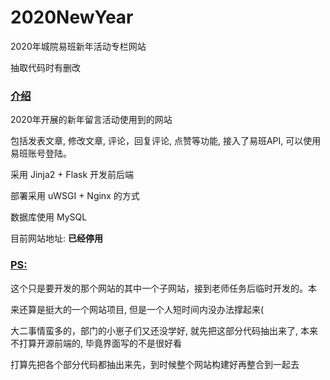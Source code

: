 # 2020NewYear
 2020年城院易班新年活动专栏网站

抽取代码时有删改

### [介绍](#介绍)

2020年开展的新年留言活动使用到的网站

包括发表文章, 修改文章, 评论，回复评论, 点赞等功能, 接入了易班API, 可以使用易班账号登陆。

采用 Jinja2 + Flask 开发前后端

部署采用 uWSGI + Nginx 的方式

数据库使用 MySQL

目前网站地址: **已经停用**

### [PS:](#PS:)

这个只是要开发的那个网站的其中一个子网站，接到老师任务后临时开发的。本

来还算是挺大的一个网站项目, 但是一个人短时间内没办法撑起来(

大二事情蛮多的，部门的小崽子们又还没学好, 就先把这部分代码抽出来了, 本来不打算开源前端的, 毕竟界面写的不是很好看

打算先把各个部分代码都抽出来先，到时候整个网站构建好再整合到一起去






